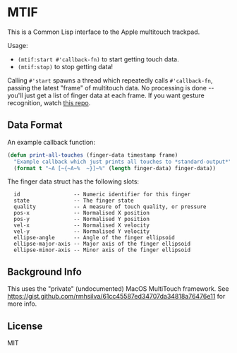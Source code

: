 # MTIF

This is a Common Lisp interface to the Apple multitouch trackpad.

Usage:
- `(mtif:start #'callback-fn)` to start getting touch data.
- `(mtif:stop)` to stop getting data!

Calling `#'start` spawns a thread which repeatedly calls `#'callback-fn`, passing the latest "frame" of multitouch data. No processing is done -- you'll just get a list of finger data at each frame. If you want gesture recognition, watch [this repo](https://github.com/rmhsilva/cl-gestures).

## Data Format

An example callback function:

```lisp
(defun print-all-touches (finger-data timestamp frame)
  "Example callback which just prints all touches to *standard-output*"
  (format t "~A [~{~A~%  ~}]~%" (length finger-data) finger-data))
```

The finger data struct has the following slots:

```
  id                 -- Numeric identifier for this finger
  state              -- The finger state
  quality            -- A measure of touch quality, or pressure
  pos-x              -- Normalised X position
  pos-y              -- Normalised Y position
  vel-x              -- Normalised X velocity
  vel-y              -- Normalised Y velocity
  ellipse-angle      -- Angle of the finger ellipsoid
  ellipse-major-axis -- Major axis of the finger ellipsoid
  ellipse-minor-axis -- Minor axis of the finger ellipsoid
```

## Background Info

This uses the "private" (undocumented) MacOS MultiTouch framework. See https://gist.github.com/rmhsilva/61cc45587ed34707da34818a76476e11 for more info.

## License

MIT
